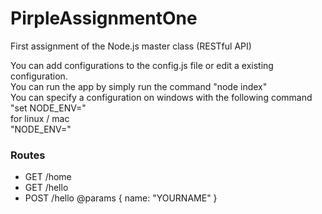 # PirpleAssignmentOne
First assignment of the Node.js master class (RESTful API)

<p>You can add configurations to the config.js file or edit a existing configuration.<br/>
You can run the app by simply run the command "node index"</br>
You can specify a configuration on windows with the following command</br> "set NODE_ENV=<CONFIGURATION_NAME>"</br> for linux / mac</br> "NODE_ENV=<CONFIGURATION_NAME>"</p>
<h3>Routes</h3>
<ul>
    <li>GET /home</li>
    <li>GET /hello</li>
    <li>POST /hello @params { name: "YOURNAME" }</li>
</ul>

